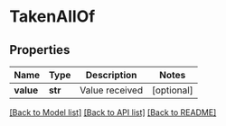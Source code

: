 # TakenAllOf

## Properties
Name | Type | Description | Notes
------------ | ------------- | ------------- | -------------
**value** | **str** | Value received | [optional] 

[[Back to Model list]](../README.md#documentation-for-models) [[Back to API list]](../README.md#documentation-for-api-endpoints) [[Back to README]](../README.md)


